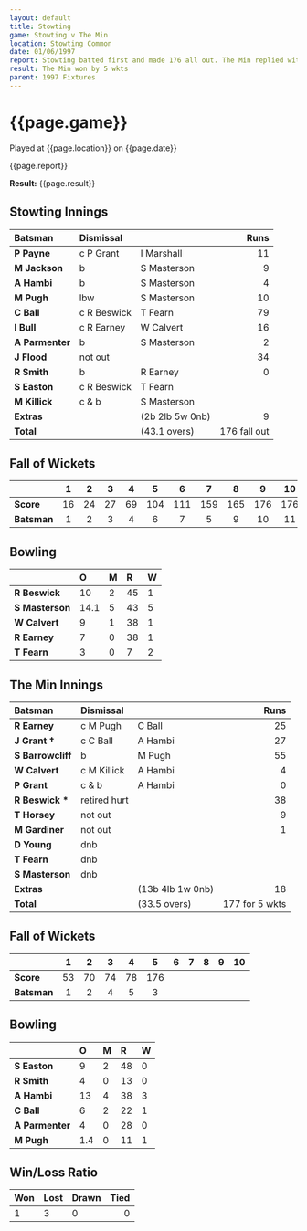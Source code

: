 ```yaml
---
layout: default
title: Stowting
game: Stowting v The Min
location: Stowting Common
date: 01/06/1997
report: Stowting batted first and made 176 all out. The Min replied with 177 for 5 wkts
result: The Min won by 5 wkts
parent: 1997 Fixtures
---
```


# {{page.game}}

Played at {{page.location}} on {{page.date}}

{{page.report}}

**Result:** {{page.result}}

## Stowting Innings

| Batsman | Dismissal |  | Runs |
|:---|:---|---|---:|
| **P Payne** | c P Grant | I Marshall | 11 |
| **M Jackson** | b | S Masterson | 9 |
| **A Hambi** | b | S Masterson | 4 |
| **M Pugh** | lbw | S Masterson | 10 |
| **C Ball** | c R Beswick | T Fearn | 79 |
| **I Bull** | c R Earney | W Calvert | 16 |
| **A Parmenter** | b | S Masterson | 2 |
| **J Flood** | not out |  | 34 |
| **R Smith** | b | R Earney | 0 |
| **S Easton** | c R Beswick | T Fearn |  |
| **M Killick** | c & b | S Masterson |  |
| **Extras** | | (2b 2lb 5w 0nb) | 9 |
| **Total** | | (43.1 overs) | 176 fall out |

## Fall of Wickets

| | 1 | 2 | 3 | 4 | 5 | 6 | 7 | 8 | 9 | 10 |
|---|:---:|:---:|:---:|:---:|:---:|:---:|:---:|:---:|:---:|:---:|
| **Score** | 16 | 24 | 27 | 69 | 104 | 111 | 159 | 165 | 176 | 176 |
| **Batsman** | 1 | 2 | 3 | 4 | 6 | 7 | 5 | 9 | 10 | 11 |

## Bowling

| | O | M | R | W |
|---|:---|:---|:---|:---|
| **R Beswick** | 10 | 2 | 45 | 1 |
| **S Masterson** | 14.1 | 5 | 43 | 5 |
| **W Calvert** | 9 | 1 | 38 | 1 |
| **R Earney** | 7 | 0 | 38 | 1 |
| **T Fearn** | 3 | 0 | 7 | 2 |

## The Min Innings

| Batsman | Dismissal |  | Runs |
|:---|:---|---|---:|
| **R Earney** | c M Pugh | C Ball | 25 |
| **J Grant &#8224;** | c C Ball | A Hambi | 27 |
| **S Barrowcliff** | b | M Pugh | 55 |
| **W Calvert** | c M Killick | A Hambi | 4 |
| **P Grant** | c & b | A Hambi | 0 |
| **R Beswick &#42;** | retired hurt |  | 38 |
| **T Horsey** | not out |  | 9 |
| **M Gardiner** | not out |  | 1 |
| **D Young** | dnb |  |  |
| **T Fearn** | dnb |  |  |
| **S Masterson** | dnb |  |  |
| **Extras** | | (13b 4lb 1w 0nb) | 18 |
| **Total** | | (33.5 overs) | 177 for 5 wkts |

## Fall of Wickets

| | 1 | 2 | 3 | 4 | 5 | 6 | 7 | 8 | 9 | 10 |
|---|:---:|:---:|:---:|:---:|:---:|:---:|:---:|:---:|:---:|:---:|
| **Score** | 53 | 70 | 74 | 78 |  176|  |  |  |  |  |
| **Batsman** | 1 | 2 | 4 | 5 | 3 |  |  |  |  |  |

## Bowling

| | O | M | R | W |
|---|:---|:---|:---|:---|
| **S Easton** | 9 | 2 | 48 | 0 |
| **R Smith** | 4 | 0 | 13 | 0 |
| **A Hambi** | 13 | 4 | 38 | 3 |
| **C Ball** | 6 | 2 | 22 | 1 |
| **A Parmenter** | 4 | 0 | 28 | 0 |
| **M Pugh** | 1.4 | 0 | 11 | 1 |

## Win/Loss Ratio

| Won | Lost | Drawn | Tied |
|:---|:---|:---|---:|
| 1 | 3 | 0 | 0 |